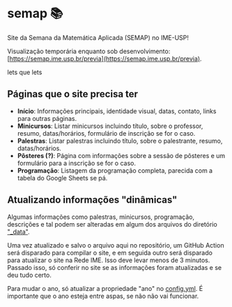 # semap 📚
Site da Semana da Matemática Aplicada (SEMAP) no IME-USP!

Visualização temporária enquanto sob desenvolvimento: [https://semap.ime.usp.br/previa](https://semap.ime.usp.br/previa).

lets que lets

## Páginas que o site precisa ter

- **Início**: Informações principais, identidade visual, datas, contato, links para outras páginas.
- **Minicursos**: Listar minicursos incluindo título, sobre o professor, resumo, datas/horários, formulário de inscrição se for o caso.
- **Palestras**: Listar palestras incluindo título, sobre o palestrante, resumo, datas/horários.
- **Pôsteres (?)**: Página com informações sobre a sessão de pôsteres e um formulário para a inscrição se for o caso.
- **Programação**: Listagem da programação completa, parecida com a tabela do Google Sheets se pá.

## Atualizando informações "dinâmicas"

Algumas informações como palestras, minicursos, programação, descrições e tal podem ser alteradas em algum dos arquivos do diretório ["_data"](https://github.com/Potalej/semap/tree/main/_data).

Uma vez atualizado e salvo o arquivo aqui no repositório, um GitHub Action será disparado para compilar o site, e em seguida outro será disparado para atualizar o site na Rede IME. Isso deve levar menos de 3 minutos. Passado isso, só conferir no site se as informações foram atualizadas e se deu tudo certo.

Para mudar o ano, só atualizar a propriedade "ano" no [config.yml](https://github.com/Potalej/semap/blob/main/_config.yml). É importante que o ano esteja entre aspas, se não não vai funcionar.